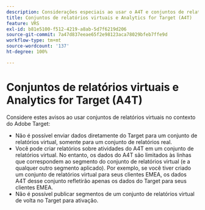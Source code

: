 ```yaml
---
description: Considerações especiais ao usar o A4T e conjuntos de relatórios virtuais do Adobe Analytics
title: Conjuntos de relatórios virtuais e Analytics for Target (A4T)
feature: VRS
exl-id: b81e5100-f512-4219-a8ab-5d7f6219d206
source-git-commit: 7a47d837eeae65f2e98123aca78029bfeb7ffe9d
workflow-type: tm+mt
source-wordcount: '137'
ht-degree: 100%

---
```


# Conjuntos de relatórios virtuais e Analytics for Target (A4T)

Considere estes avisos ao usar conjuntos de relatórios virtuais no contexto do Adobe Target:

* Não é possível enviar dados diretamente do Target para um conjunto de relatórios virtual, somente para um conjunto de relatórios real.
* Você pode criar relatórios sobre atividades do A4T em um conjunto de relatórios virtual. No entanto, os dados do A4T são limitados às linhas que correspondem ao segmento do conjunto de relatórios virtual (e a qualquer outro segmento aplicado). Por exemplo, se você tiver criado um conjunto de relatórios virtual para seus clientes EMEA, os dados A4T desse conjunto refletirão apenas os dados do Target para seus clientes EMEA.
* Não é possível publicar segmentos de um conjunto de relatórios virtual de volta no Target para ativação.
